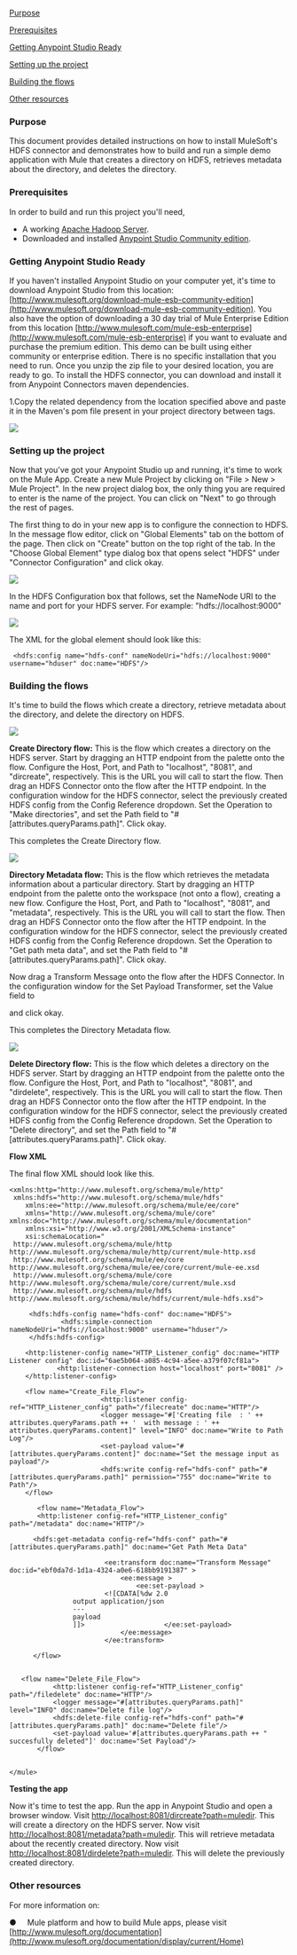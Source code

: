 [Purpose](#purpose)

[Prerequisites](#prerequisites)

[Getting Anypoint Studio Ready](#getting-anypoint-studio-ready)

[Setting up the project](#setting-up-the-project)

[Building the flows](#building-the-flows)

[Other resources](#other-resources)

### Purpose

This document provides detailed instructions on how to install MuleSoft's HDFS connector and demonstrates how to build and run a simple demo application with Mule that creates a directory on HDFS, retrieves metadata about the directory, and deletes the directory.

### Prerequisites

In order to build and run this project you'll need,

*   A working [Apache Hadoop Server](http://hadoop.apache.org/).
*   Downloaded and installed [Anypoint Studio Community edition](http://www.mulesoft.org/download-mule-esb-community-edition).

### Getting Anypoint Studio Ready

If you haven't installed Anypoint Studio on your computer yet, it's time to download Anypoint Studio from this location: [http://www.mulesoft.org/download-mule-esb-community-edition](http://www.mulesoft.org/download-mule-esb-community-edition). You also have the option of downloading a 30 day trial of Mule Enterprise Edition from this location [http://www.mulesoft.com/mule-esb-enterprise](http://www.mulesoft.com/mule-esb-enterprise) if you want to evaluate and purchase the premium edition. This demo can be built using either community or enterprise edition. There is no specific installation that you need to run. Once you unzip the zip file to your desired location, you are ready to go. To install the HDFS connector, you can download and install it from Anypoint Connectors maven dependencies.

1.Copy the related dependency from the location specified above and paste it in the Maven's pom file present in your project directory between <dependencies></dependencies> tags.

![](images/image004.jpg)

### Setting up the project

Now that you've got your Anypoint Studio up and running, it's time to work on the Mule App. Create a new Mule Project by clicking on "File \> New \> Mule Project". In the new project dialog box, the only thing you are required to enter is the name of the project. You can click on "Next" to go through the rest of pages.

The first thing to do in your new app is to configure the connection to HDFS. In the message flow editor, click on "Global Elements" tab on the bottom of the page. Then click on "Create" button on the top right of the tab. In the "Choose Global Element" type dialog box that opens select "HDFS" under "Connector Configuration" and click okay.

![](images/hdfsCreateConfigRef.png)

In the HDFS Configuration box that follows, set the NameNode URI to the name and port for your HDFS server. For example: "hdfs://localhost:9000"

![](images/hdfsGlobalElement.png)

The XML for the global element should look like this:

     <hdfs:config name="hdfs-conf" nameNodeUri="hdfs://localhost:9000" username="hduser" doc:name="HDFS"/>

### Building the flows

It's time to build the flows which create a directory, retrieve metadata about the directory, and delete the directory on HDFS.

![](images/Create_Directory_Flow.png)

**Create Directory flow:** This is the flow which creates a directory on the HDFS server. Start by dragging an HTTP endpoint from the palette onto the flow. Configure the Host, Port, and Path to "localhost", "8081", and "dircreate", respectively. This is the URL you will call to start the flow.
Then drag an HDFS Connector onto the flow after the HTTP endpoint. In the configuration window for the HDFS connector, select the previously created HDFS config from the Config Reference dropdown. Set the Operation to "Make directories", and set the Path field to "#[attributes.queryParams.path]". Click okay.

This completes the Create Directory flow.

![](images/Meta_Data_Flow.png)

**Directory Metadata flow:** This is the flow which retrieves the metadata information about a particular directory. Start by dragging an HTTP endpoint from the palette onto the workspace (not onto a flow), creating a new flow. Configure the Host, Port, and Path to "localhost", "8081", and "metadata", respectively. This is the URL you will call to start the flow.
Then drag an HDFS Connector onto the flow after the HTTP endpoint. In the configuration window for the HDFS connector, select the previously created HDFS config from the Config Reference dropdown. Set the Operation to "Get path meta data", and set the Path field to "#[attributes.queryParams.path]". Click okay.

Now drag a Transform Message onto the flow after the HDFS Connector. In the configuration window for the Set Payload Transformer, set the Value field to

<![CDATA[%dw 2.0
output application/json
---

payload 
]]></ee:set-payload>
		
and click okay.  

This completes the Directory Metadata flow.

![](images/Delete_Directory_Flow.png)

**Delete Directory flow:** This is the flow which deletes a directory on the HDFS server. Start by dragging an HTTP endpoint from the palette onto the flow. Configure the Host, Port, and Path to "localhost", "8081", and "dirdelete", respectively. This is the URL you will call to start the flow.
Then drag an HDFS Connector onto the flow after the HTTP endpoint. In the configuration window for the HDFS connector, select the previously created HDFS config from the Config Reference dropdown. Set the Operation to "Delete directory", and set the Path field to  "#[attributes.queryParams.path]". Click okay.

**Flow XML**

The final flow XML should look like this.

    <xmlns:http="http://www.mulesoft.org/schema/mule/http"
     xmlns:hdfs="http://www.mulesoft.org/schema/mule/hdfs"
     	xmlns:ee="http://www.mulesoft.org/schema/mule/ee/core"
     	xmlns="http://www.mulesoft.org/schema/mule/core" xmlns:doc="http://www.mulesoft.org/schema/mule/documentation"
     	xmlns:xsi="http://www.w3.org/2001/XMLSchema-instance"
     	xsi:schemaLocation="
     http://www.mulesoft.org/schema/mule/http http://www.mulesoft.org/schema/mule/http/current/mule-http.xsd 
     http://www.mulesoft.org/schema/mule/ee/core http://www.mulesoft.org/schema/mule/ee/core/current/mule-ee.xsd
     http://www.mulesoft.org/schema/mule/core http://www.mulesoft.org/schema/mule/core/current/mule.xsd
     http://www.mulesoft.org/schema/mule/hdfs http://www.mulesoft.org/schema/mule/hdfs/current/mule-hdfs.xsd">
    
         <hdfs:hdfs-config name="hdfs-conf" doc:name="HDFS">
    	         <hdfs:simple-connection nameNodeUri="hdfs://localhost:9000" username="hduser"/>
         </hdfs:hdfs-config>
    
    	<http:listener-config name="HTTP_Listener_config" doc:name="HTTP Listener config" doc:id="6ae5b064-a085-4c94-a5ee-a379f07cf81a">
                <http:listener-connection host="localhost" port="8081" />
        </http:listener-config>
        	
        <flow name="Create_File_Flow">
                           <http:listener config-ref="HTTP_Listener_config" path="/filecreate" doc:name="HTTP"/>
                           <logger message="#['Creating file  : ' ++ attributes.queryParams.path ++ '  with message : ' ++ attributes.queryParams.content]" level="INFO" doc:name="Write to Path Log"/>
                           <set-payload value="#[attributes.queryParams.content]" doc:name="Set the message input as payload"/>
                           <hdfs:write config-ref="hdfs-conf" path="#[attributes.queryParams.path]" permission="755" doc:name="Write to Path"/>
        </flow>
         
           <flow name="Metadata_Flow">
           <http:listener config-ref="HTTP_Listener_config" path="/metadata" doc:name="HTTP"/>
               
          <hdfs:get-metadata config-ref="hdfs-conf" path="#[attributes.queryParams.path]" doc:name="Get Path Meta Data" 
       
                    		<ee:transform doc:name="Transform Message" doc:id="ebf0da7d-1d1a-4324-a0e6-618bb9191387" >
                    			<ee:message >
                    				<ee:set-payload >
						    <![CDATA[%dw 2.0
                    output application/json
                    ---
                    payload 
                    ]]>                    </ee:set-payload>
                    			</ee:message>
                    		</ee:transform>
                           
          </flow>
                       
                       
       <flow name="Delete_File_Flow">
               <http:listener config-ref="HTTP_Listener_config" path="/filedelete" doc:name="HTTP"/>
               <logger message="#[attributes.queryParams.path]" level="INFO" doc:name="Delete file log"/>
               <hdfs:delete-file config-ref="hdfs-conf" path="#[attributes.queryParams.path]" doc:name="Delete file"/>
               <set-payload value='#[attributes.queryParams.path ++ " succesfully deleted"]' doc:name="Set Payload"/>
           </flow>
           
          
    </mule>


**Testing the app**

Now it's time to test the app. Run the app in Anypoint Studio and open a browser window. Visit [http://localhost:8081/dircreate?path=muledir](http://localhost:8081/dircreate?path=muledir). This will create a directory on the HDFS server.
Now visit [http://localhost:8081/metadata?path=muledir](http://localhost:8081/metadata?path=muledir). This will retrieve metadata about the recently created directory.
Now visit [http://localhost:8081/dirdelete?path=muledir](http://localhost:8081/dirdelete?path=muledir). This will delete the previously created directory.

### Other resources

For more information on:

●     Mule platform and how to build Mule apps, please visit  [http://www.mulesoft.org/documentation](http://www.mulesoft.org/documentation/display/current/Home)
